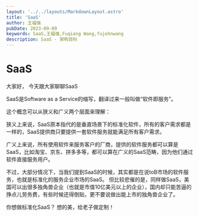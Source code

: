 ```yaml
---
layout: '../../layouts/MarkdownLayout.astro'
title: 'SaaS'
author: 王福强
pubDate: 2023-09-09
keywords: SaaS,王福强,Fuqiang Wang,fujohnwang
description: SaaS - 架构百科
---
```


# SaaS

大家好， 今天跟大家聊聊SaaS

SaaS是Software as a Service的缩写，翻译过来一般叫做“软件即服务”。

这个概念可以从狭义和广义两个层面来理解：

狭义上来说，SaaS原本指代的是垂直场景下的标准化软件，所有的客户需求都是一样的，SaaS提供商只要提供一套软件服务就能满足所有客户需求。

广义上来说，所有使用软件来服务客户的厂商，提供的软件服务都可以算是SaaS，比如淘宝、京东、拼多多等，都可以算在广义的SaaS范畴，因为他们通过软件直接服务用户。

不过，大部分情况下，当我们提到SaaS的时候，其实都是在说toB市场的软件服务，也就是标准化的服务企业市场的SaaS。 但比较悲催的是，同样做SaaS，美国可以出很多独角兽企业（也就是市值10亿美元以上的企业），国内却只能苦逼的挣点儿劳务费，有些时候还得倒贴，更不要说做出能上市的独角兽企业了。

你想做标准化SaaS？ 想的美，给老子做定制！

